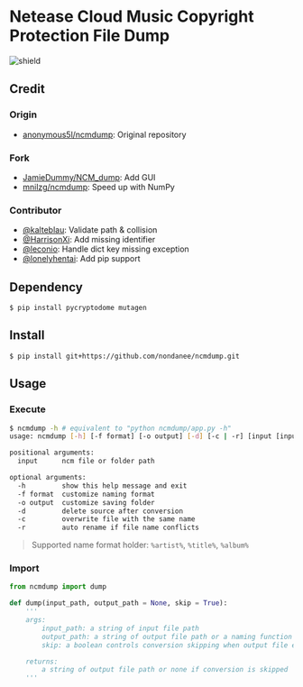 # Netease Cloud Music Copyright Protection File Dump

![shield](https://img.shields.io/badge/python-2.7%7C3.4+-blue.svg)

## Credit

### Origin

- [anonymous5l/ncmdump](https://github.com/anonymous5l/ncmdump): Original repository

### Fork

- [JamieDummy/NCM_dump](https://github.com/JamieDummy/NCM_dump): Add GUI
- [mnilzg/ncmdump](https://github.com/mnilzg/ncmdump): Speed up with NumPy


### Contributor

- [@kalteblau](https://github.com/kalteblau): Validate path & collision
- [@HarrisonXi](https://github.com/HarrisonXi): Add missing identifier
- [@leconio](https://github.com/leconio): Handle dict key missing exception
- [@lonelyhentai](https://github.com/lonelyhentai): Add pip support

## Dependency

```
$ pip install pycryptodome mutagen
```

## Install

```
$ pip install git+https://github.com/nondanee/ncmdump.git
```

## Usage

### Execute

```sh
$ ncmdump -h # equivalent to "python ncmdump/app.py -h"
usage: ncmdump [-h] [-f format] [-o output] [-d] [-c | -r] [input [input ...]]

positional arguments:
  input      ncm file or folder path

optional arguments:
  -h         show this help message and exit
  -f format  customize naming format
  -o output  customize saving folder
  -d         delete source after conversion
  -c         overwrite file with the same name
  -r         auto rename if file name conflicts
```

> Supported name format holder: `%artist%`, `%title%`, `%album%`

### Import

```python
from ncmdump import dump
```

```python
def dump(input_path, output_path = None, skip = True):
    '''
    args:
        input_path: a string of input file path
        output_path: a string of output file path or a naming function
        skip: a boolean controls conversion skipping when output file exists

    returns:
        a string of output file path or none if conversion is skipped
    '''
```
